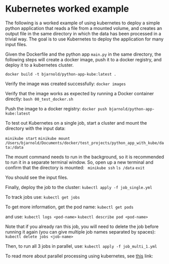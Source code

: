# Kubernetes worked example

The following is a worked example of using kubernetes to deploy a simple python application that reads a file from a mounted volume, and creates an output file in the same directory in which the data has been processed in a trivial way. The goal is to use Kubernetes to deploy the application for many input files.

Given the Dockerfile and the python app `main.py` in the same directory, the following steps will create a docker image, push it to a docker registry, and deploy it to a kubernetes cluster.

`docker build -t bjarnold/python-app-kube:latest .`

Verify the image was created successfully:
`docker images`

Verify that the image works as expected by running a Docker container directly:
`bash 00_test_docker.sh`

Push the image to a docker registry:
`docker push bjarnold/python-app-kube:latest`

To test out Kubernetes on a single job, start a cluster and mount the directory with the input data:

`minikube start`
`minikube mount /Users/bjarnold/Documents/docker/test_projects/python_app_with_kube/data:/data`

The mount command needs to run in the background, so it is recommended to run it in a separate terminal window. So, open up a new terminal and confirm that the directory is mounted:
` minikube ssh`
`ls /data`
`exit`

You should see the input files.

Finally, deploy the job to the cluster:
`kubectl apply -f job_single.yml`

To track jobs use:
`kubectl get jobs`

To get more information, get the pod name:
`kubectl get pods`

and use:
`kubectl logs <pod-name>`
`kubectl describe pod <pod-name>`

Note that if you already ran this job, you will need to delete the job before running it again (you can give multiple job names separated by spaces):
`kubectl delete jobs <job-name>`

Then, to run all 3 jobs in parallel, use:
`kubectl apply -f job_multi_1.yml`


To read more about parallel processing using kubernetes, see [this](https://kubernetes.io/docs/tasks/job/parallel-processing-expansion/) link:
